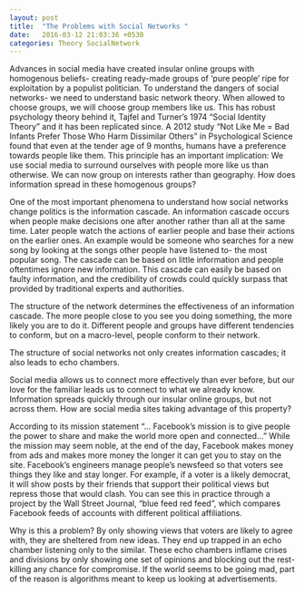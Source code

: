 ```yaml
---
layout: post
title:  "The Problems with Social Networks "
date:   2016-03-12 21:03:36 +0530
categories: Theory SocialNetwork
---
```

Advances in social media have created insular online groups with homogenous beliefs- creating ready-made groups of ‘pure people’ ripe for exploitation by a populist politician.
To understand the dangers of social networks- we need to understand basic network theory. When allowed to choose groups, we will choose group members like us. This has robust psychology theory behind it, Tajfel and Turner’s 1974 “Social Identity Theory” and it has been replicated since. A 2012 study “Not Like Me = Bad Infants Prefer Those Who Harm Dissimilar Others” in Psychological Science found that even at the tender age of 9 months, humans have a preference towards people like them. This principle has an important implication: We use social media to surround ourselves with people more like us than otherwise. We can now group on interests rather than geography. How does information spread in these homogenous groups?

One of the most important phenomena to understand how social networks change politics is the information cascade. An information cascade occurs when people make decisions one after another rather than all at the same time. Later people watch the actions of earlier people and base their actions on the earlier ones. An example would be someone who searches for a new song by looking at the songs other people have listened to- the most popular song. The cascade can be based on little information and people oftentimes ignore new information. This cascade can easily be based on faulty information, and the credibility of crowds could quickly surpass that provided by traditional experts and authorities.

The structure of the network determines the effectiveness of an information cascade. The more people close to you see you doing something, the more likely you are to do it.  Different people and groups have different tendencies to conform, but on a macro-level, people conform to their network.

The structure of social networks not only creates information cascades; it also leads to echo chambers.

Social media allows us to connect more effectively than ever before, but our love for the familiar leads us to connect to what we already know. Information spreads quickly through our insular online groups, but not across them. How are social media sites taking advantage of this property?

According to its mission statement “… Facebook’s mission is to give people the power to share and make the world more open and connected…” While the mission may seem noble, at the end of the day, Facebook makes money from ads and makes more money the longer it can get you to stay on the site. Facebook’s engineers manage people’s newsfeed so that voters see things they like and stay longer. For example, if a voter is a likely democrat, it will show posts by their friends that support their political views but repress those that would clash. You can see this in practice through a project by the Wall Street Journal, “blue feed red feed”, which compares Facebook feeds of accounts with different political affiliations.

Why is this a problem? By only showing views that voters are likely to agree with, they are sheltered from new ideas. They end up trapped in an echo chamber listening only to the similar. These echo chambers inflame crises and divisions by only showing one set of opinions and blocking out the rest- killing any chance for compromise. If the world seems to be going mad, part of the reason is algorithms meant to keep us looking at advertisements.
